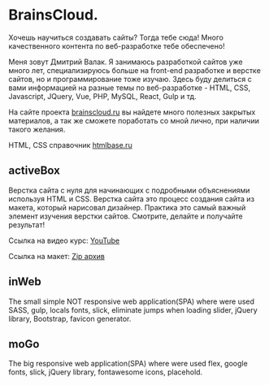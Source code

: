 # BrainsCloud.
Хочешь научиться создавать сайты? Тогда тебе сюда!
Много качественного контента по веб-разработке тебе обеспечено!

Меня зовут Дмитрий Валак. Я занимаюсь разработкой сайтов уже много лет, специализируюсь больше на front-end разработке и верстке сайтов, но и программирование тоже изучаю. Здесь буду делиться с вами информацией на разные темы по веб-разработке - HTML, CSS, Javascript, JQuery, Vue, PHP, MySQL, React, Gulp и тд.

На сайте проекта [brainscloud.ru](https://brainscloud.ru) вы найдете много полезных закрытых материалов, а так же сможете поработать со мной лично, при наличии такого желания.

HTML, CSS справочник [htmlbase.ru](https://htmlbase.ru)

## activeBox
Верстка сайта с нуля для начинающих с подробными объяснениями используя HTML и CSS. Верстка сайта это процесс создания сайта из макета, который нарисовал дизайнер. Практика это самый важный элемент изучения верстки сайтов. Смотрите, делайте и получайте результат!

Ссылка на видео курс: [YouTube](https://www.youtube.com/watch?v=b8K_iowSriQ&list=PLoq3Accf02PVO4GvY4-UtIQkeD6tNmX_f)

Ссылка на макет: [Zip архив](data/activeBox.zip)

## inWeb
The small simple NOT responsive web application(SPA) where were used SASS, gulp, locals fonts, slick, eliminate jumps when loading slider, jQuery library, Bootstrap, favicon generator.

## moGo
The big responsive web application(SPA) where were used flex, google fonts, slick, jQuery library, fontawesome icons, placehold.

